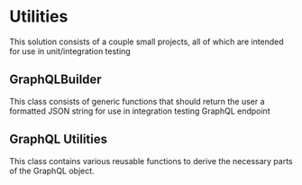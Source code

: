# Utilities
This solution consists of a couple small projects, all of which are intended for use in unit/integration testing

## GraphQLBuilder
This class consists of generic functions that should return the user a formatted JSON string for use in integration testing GraphQL endpoint

## GraphQL Utilities
This class contains various reusable functions to derive the necessary parts of the GraphQL object.
